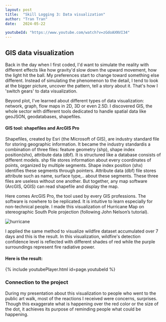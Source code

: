 ```yaml
---
layout: post
title:  "Skill Logging 3: Data visualization"
author: "Tran Tran"
date:   2024-05-22

youtubeId: "https://www.youtube.com/watch?v=zGdoAXNVI34"
---
```


## GIS data visualization
Back in the day when I first coded, I'd want to simulate the reality with different effects like how gravity'd slow down the upward movement, how the light hit the ball. My preferences start to change toward something else different. Instead of simulating the phenomenon to the detail, I tend to look at the bigger picture, uncover the pattern, tell a story about it. That's how I 'switch gears' to data visualization. 

Beyond plot, I've learned about different types of data visualization: network, graph, flow maps in 2D, 3D or even 2.5D. I discovered GIS, the whole sector with different tools dedicated to handle spatial data like geoJSON, geodatabases, shapefiles. 

#### GIS tool: shapefiles and ArcGIS Pro
Shapefiles, created by Esri (the Microsoft of GIS), are industry standard file for storing geographic information. It became the industry standardis a combination of three files: feature geometry (shp), shape index position(shx), attribute data (dbf). It is structured like a database consists of different models. shp file stores information about every coordinates of points, organized by multiple segments. Shape index position (shx) identifies these segments through pointers. Attribute data (dbf) file stores attribute such as name, surface type,.. about these segments. These three files are useless without one another. But  together, any map software (ArcGIS, QGIS) can read shapefile and display the map. 

Here comes ArcGIS Pro, the tool used by every GIS professions. The software is nowhere to be replicated. It is intuitive to learn especially for non-technical people. I made this visualization of Hurricane Map on stereographic South Pole projection (following John Nelson’s tutorial).

![hurricane](/engr352/assets/img/tran/hurricane.png)

I applied the same method to visualize wildfire dataset accumulated over 7 days and this is the result. In this visualization, wildfire's detection confidence level is reflected with different shades of red while the purple surroundings represent fire radiative power.


#### Here is the result:
{% include youtubePlayer.html id=page.youtubeId %}

### Connection to the project
During my presentation about this visualization to people who went to the public art walk, most of the reactions I received were concerns, surprises. Though this exaggerate what is happening over the red color or the size of the dot, it achieves its purpose of reminding people what could be happening.
